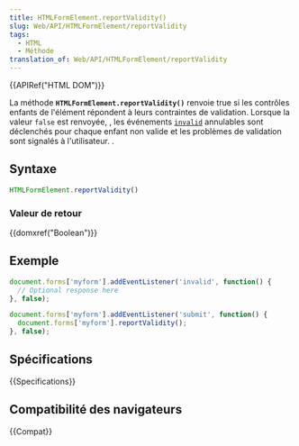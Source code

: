 ```yaml
---
title: HTMLFormElement.reportValidity()
slug: Web/API/HTMLFormElement/reportValidity
tags:
  - HTML
  - Méthode
translation_of: Web/API/HTMLFormElement/reportValidity
---
```


{{APIRef("HTML DOM")}}

La méthode **`HTMLFormElement.reportValidity()`** renvoie true si les contrôles enfants de l'élément répondent à leurs contraintes de validation. Lorsque la valeur `false` est renvoyée, , les événements [`invalid`](/fr/docs/Web/Events/invalid) annulables sont déclenchés pour chaque enfant non valide et les problèmes de validation sont signalés à l'utilisateur. .

## Syntaxe

```js
HTMLFormElement.reportValidity()
```

### Valeur de retour

{{domxref("Boolean")}}

## Exemple

```js
document.forms['myform'].addEventListener('invalid', function() {
  // Optional response here
}, false);

document.forms['myform'].addEventListener('submit', function() {
  document.forms['myform'].reportValidity();
}, false);
```

## Spécifications

{{Specifications}}

## Compatibilité des navigateurs

{{Compat}}
